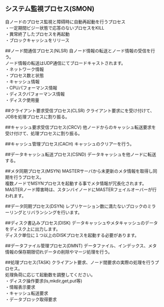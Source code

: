 ## システム監視プロセス(SMON)
自ノードのプロセス監視と障碍時に自動再起動を行うプロセス  
・一定期間ビジー状態で応答のないプロセスをKILL  
・異常終了したプロセスを再起動  
・ブロックキャッシュをリリース  

##ノード間通信プロセス(NLSR)
自ノード情報の転送とノード情報の受信を行う。  
ノード情報の転送はUDP通信にてブロードキャストされます。  
・ネットワーク情報  
・プロセス数と状態  
・キャッシュ情報  
・CPUパフォーマンス情報  
・ディスクパフォーマンス情報  
・ディスク使用量  

##クライアント要求受信プロセス(CLSR)
クライアント要求にを受け付けて、JOBを処理プロセスに割り振る。

##キャッシュ要求受信プロセス(CRCV)
他ノードからのキャッシュ転送要求を受け付けて、処理プロセスに割り振る。

##キャッシュ管理プロセス(CACH)
キャッシュのクリアーを行う。

##データキャッシュ転送プロセス(CSND)
データキャッシュを他ノードに転送する。

##メタ同期プロセス(MSYN)
MASTERサーバから未更新のメタ情報を取得し同期を行うプロセス。  
複数ノードでMSYNプロセスを起動する事でメタ情報が冗長化されます。  
MASTERノード障害時は、スタンバイノードにMASTERフェイルオーバーが行われます。  

##データ同期プロセス(DSYN)
レプリケーション数に満たないブロックのミラーリングとリバランシングを行います。

##ディスク書込みプロセス(DISK)
データキャッシュやメタキャッシュのデータをディスク上に出力します。  
ディスク単位に１つ以上のDISKプロセスを起動する必要があります。  

##データファイル管理プロセス(DMNT)
データファイル、インデックス、メタ情報の保存期限切れデータの削除やマージ処理を行う。

##処理プロセス(TASK)
クライアント要求、ノード間要求の実際の処理を行うプロセス。  
処理負荷に応じて起動数を調整してください。  
・ディスク操作要求(ls,mkdir,get,put等)  
・情報表示要求  
・キャッシュ転送要求  
・データブロック取得要求  
